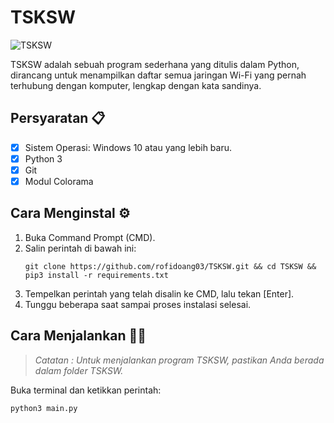 # TSKSW

![TSKSW](https://github.com/rofidoang03/TSKSW/blob/main/tsksw.gif)

TSKSW adalah sebuah program sederhana yang ditulis dalam Python, dirancang untuk menampilkan daftar semua jaringan Wi-Fi yang pernah terhubung dengan komputer, lengkap dengan kata sandinya.

## Persyaratan 📋
- [x] Sistem Operasi: Windows 10 atau yang lebih baru.
- [x] Python 3
- [x] Git
- [x] Modul Colorama

## Cara Menginstal ⚙️
1. Buka Command Prompt (CMD).
2. Salin perintah di bawah ini:
    ```
    git clone https://github.com/rofidoang03/TSKSW.git && cd TSKSW && pip3 install -r requirements.txt
    ```
3. Tempelkan perintah yang telah disalin ke CMD, lalu tekan [Enter].
4. Tunggu beberapa saat sampai proses instalasi selesai.

## Cara Menjalankan 🏃🏻

> *Catatan : Untuk menjalankan program TSKSW, pastikan Anda berada dalam folder TSKSW.*

Buka terminal dan ketikkan perintah:

```
python3 main.py
```
